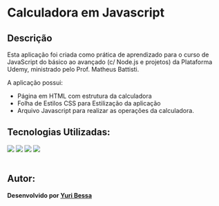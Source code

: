 # Calculadora em Javascript

## Descrição

Esta aplicação foi criada como prática de aprendizado para o curso de JavaScript do básico ao avançado (c/ Node.js e projetos) da Plataforma Udemy, ministrado pelo Prof. Matheus Battisti.

A aplicação possui:

- Página em HTML com estrutura da calculadora
- Folha de Estilos CSS para Estilização da aplicação
- Arquivo Javascript para realizar as operações da calculadora.

## Tecnologias Utilizadas:

<div>
 <a href="#"><img src="https://img.shields.io/badge/HTML5-E34F26?style=for-the-badge&logo=html5&logoColor=white"></a>
 <a href="#"><img src="https://img.shields.io/badge/CSS3-1572B6?style=for-the-badge&logo=css3&logoColor=white"></a>
 <a href="#"><img src="https://img.shields.io/badge/JavaScript-F7DF1E?style=for-the-badge&logo=javascript&logoColor=black"></a>
 <a href="#"><img src="https://img.shields.io/badge/Visual_Studio_Code-0078D4?style=for-the-badge&logo=visual%20studio%20code&logoColor=white"></a>
 </div><br>

## Autor:

**Desenvolvido por [Yuri Bessa](https://github.com/YuriBessa)**
